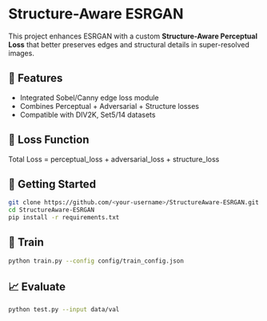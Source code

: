 # Structure-Aware ESRGAN

This project enhances ESRGAN with a custom **Structure-Aware Perceptual Loss** that better preserves edges and structural details in super-resolved images.

## 🔧 Features
- Integrated Sobel/Canny edge loss module
- Combines Perceptual + Adversarial + Structure losses
- Compatible with DIV2K, Set5/14 datasets

## 🧠 Loss Function

Total Loss = perceptual_loss + adversarial_loss + structure_loss

## 🚀 Getting Started

```bash
git clone https://github.com/<your-username>/StructureAware-ESRGAN.git
cd StructureAware-ESRGAN
pip install -r requirements.txt
```

## 🏃 Train

```bash
python train.py --config config/train_config.json
```

## 📈 Evaluate

```bash
python test.py --input data/val
```
